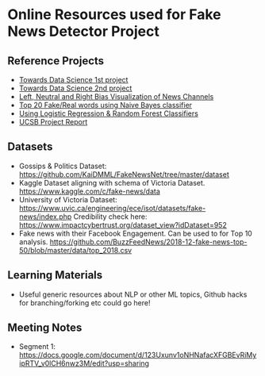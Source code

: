 # Online Resources used for Fake News Detector Project

## Reference Projects
  * <a href='https://towardsdatascience.com/full-pipeline-project-python-ai-for-detecting-fake-news-with-nlp-bbb1eec4936d'>Towards Data Science 1st project</a>
  * <a href='https://towardsdatascience.com/fake-news-detection-with-machine-learning-using-python-3347d9899ad1'>Towards Data Science 2nd project</a>
  * <a href='https://www.adfontesmedia.com/interactive-media-bias-chart/#IMBC'>Left, Neutral and Right Bias Visualization of News Channels</a>
  * <a href='https://www.kdnuggets.com/2017/04/machine-learning-fake-news-accuracy.html'>Top 20 Fake/Real words using Naive Bayes classifier</a>
  * <a href='https://github.com/nishitpatel01/Fake_News_Detection'>Using Logistic Regression & Random Forest Classifiers</a>
  * <a href='https://arxiv.org/pdf/1705.00648.pdf'>UCSB Project Report</a>

## Datasets
  * Gossips & Politics Dataset: https://github.com/KaiDMML/FakeNewsNet/tree/master/dataset
  * Kaggle Dataset aligning with schema of Victoria Dataset. https://www.kaggle.com/c/fake-news/data
  * University of Victoria Dataset: https://www.uvic.ca/engineering/ece/isot/datasets/fake-news/index.php Credibility check here: https://www.impactcybertrust.org/dataset_view?idDataset=952
  * Fake news with their Facebook Engagement. Can be used to for Top 10 analysis. https://github.com/BuzzFeedNews/2018-12-fake-news-top-50/blob/master/data/top_2018.csv

## Learning Materials
  * Useful generic resources about NLP or other ML topics, Github hacks for branching/forking etc could go here!

## Meeting Notes
  * Segment 1: https://docs.google.com/document/d/123Uxunv1oNHNafacXFGBEvRiMyipRTV_v0lCH6nwz3M/edit?usp=sharing
